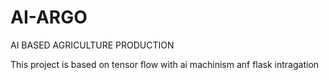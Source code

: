 # AI-ARGO
AI BASED AGRICULTURE PRODUCTION

This project is based on tensor flow with ai machinism anf flask intragation 

